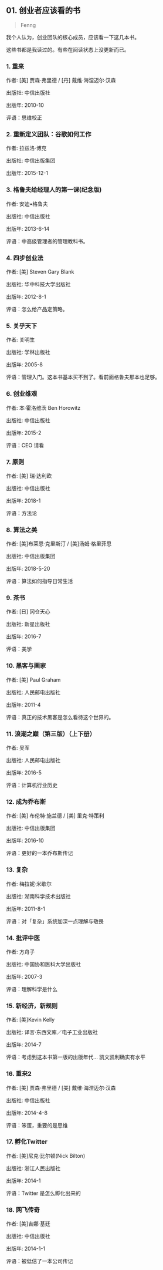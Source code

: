 ## 01. 创业者应该看的书
> Fenng

我个人认为，创业团队的核心成员，应该看一下这几本书。

这些书都是我读过的。有些在阅读状态上没更新而已。 

### 1. 重来

作者: [美] 贾森·弗里德 / [丹] 戴维·海涅迈尔·汉森 

出版社: 中信出版社 

出版年: 2010-10

评语：思维校正

### 2. 重新定义团队：谷歌如何工作

作者: 拉兹洛·博克 

出版社: 中信出版集团 

出版年: 2015-12-1

### 3. 格鲁夫给经理人的第一课(纪念版)

作者: 安迪•格鲁夫 

出版社: 中信出版社 

出版年: 2013-6-14

评语：中高级管理者的管理教科书。

### 4. 四步创业法

作者: [美] Steven Gary Blank 

出版社: 华中科技大学出版社 

出版年: 2012-8-1

评语：怎么给产品定策略。

### 5. 关乎天下

作者: 关明生 

出版社: 学林出版社 

出版年: 2005-8

评语：管理入门。这本书基本买不到了。看前面格鲁夫那本也足够。

### 6. 创业维艰

作者: 本·霍洛维茨 Ben Horowitz 

出版社: 中信出版社 

出版年: 2015-2

评语：CEO 请看

### 7. 原则

作者: [美] 瑞·达利欧 

出版社: 中信出版社 

出版年: 2018-1

评语：方法论
 
### 8. 算法之美

作者: [美]布莱恩·克里斯汀 / [美]汤姆·格里菲思 

出版社: 中信出版集团 

出版年: 2018-5-20

评语：算法如何指导日常生活
 
### 9. 茶书

作者: [日] 冈仓天心 

出版社: 新星出版社 

出版年: 2016-7

评语：美学
 
### 10. 黑客与画家

作者: [美] Paul Graham 

出版社: 人民邮电出版社 

出版年: 2011-4

评语：真正的技术黑客是怎么看待这个世界的。
 
### 11. 浪潮之巅（第三版）（上下册）

作者: 吴军 

出版社: 人民邮电出版社 

出版年: 2016-5

评语：计算机行业历史
 
### 12. 成为乔布斯

作者: [美] 布伦特·施兰德 / [美] 里克·特策利 

出版社: 中信出版集团 

出版年: 2016-10

评语：更好的一本乔布斯传记

### 13. 复杂

作者: 梅拉妮·米歇尔 

出版社: 湖南科学技术出版社 

出版年: 2011-8-1

评语：对「复杂」系统加深一点理解与敬畏
 
### 14. 批评中医

作者: 方舟子 

出版社: 中国协和医科大学出版社 

出版年: 2007-3

评语：理解科学是什么

### 15. 新经济，新规则

作者: [美]Kevin Kelly 

出版社: 译言·东西文库／电子工业出版社 

出版年: 2014-7

评语：考虑到这本书第一版的出版年代… 凯文凯利确实有水平

### 16. 重来2

作者: [美] 贾森·弗里德 / [美] 戴维·海涅迈尔·汉森 

出版社: 中信出版社 

出版年: 2014-4-8

评语：笨蛋，重要的是思维

### 17. 孵化Twitter

作者: [美]尼克·比尔顿(Nick Bilton) 

出版社: 浙江人民出版社 

出版年: 2014-1

评语：Twitter 是怎么孵化出来的

### 18. 网飞传奇

作者: [美]吉娜·基廷 

出版社: 中信出版社 

出版年: 2014-1-1

评语：被低估了一本公司传记
